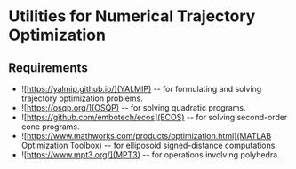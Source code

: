 # Utilities for Numerical Trajectory Optimization

## Requirements

 - ![https://yalmip.github.io/](YALMIP) -- for formulating and solving trajectory optimization problems.
 - ![https://osqp.org/](OSQP) -- for solving quadratic programs.
 - ![https://github.com/embotech/ecos](ECOS) -- for solving second-order cone programs.
 - ![https://www.mathworks.com/products/optimization.html](MATLAB Optimization Toolbox) -- for elliposoid signed-distance computations.
 - ![https://www.mpt3.org/](MPT3) -- for operations involving polyhedra.

